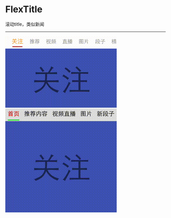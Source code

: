 # FlexTitle
滚动title，类似新闻
*****
![image](https://github.com/MNXP/FlexTitle/blob/master/image/1.gif)
![image](https://github.com/MNXP/FlexTitle/blob/master/image/2.gif)
